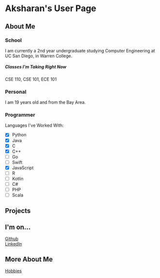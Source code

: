 # Aksharan's User Page  

## About Me  

### School  
I am currently a 2nd year undergraduate studying Computer Engineering at UC San Diego, in Warren College.

##### Classes I'm Taking Right Now  
CSE 110, CSE 101, ECE 101  

### Personal 
I am 19 years old and from the Bay Area. 

### Programmer  

Languages I've Worked With:  
- [x] Python
- [x] Java
- [x] C
- [x] C++
- [ ] Go
- [ ] Swift
- [x] JavaScript
- [ ] R
- [ ] Kotlin
- [ ] C#
- [ ] PHP
- [ ] Scala

## Projects  


## I'm on...  
[Github](https://github.com/aksharans)  
[LinkedIn](https://www.linkedin.com/in/aksharan/) 


## More About Me
[Hobbies](/Hobbies.md)








